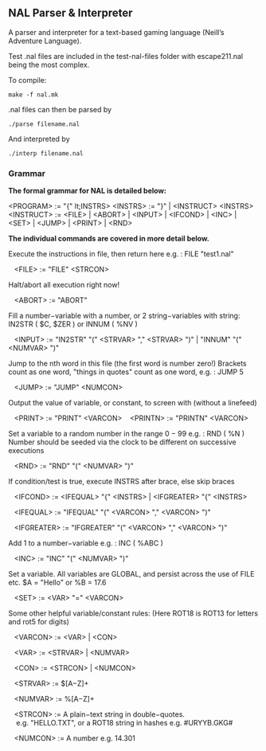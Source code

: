 ## NAL Parser & Interpreter

A parser and interpreter for a text-based gaming language (Neill’s Adventure Language).

Test .nal files are included in the test-nal-files folder with escape211.nal being the most complex.

To compile:

	make -f nal.mk
	
.nal files can then be parsed by

	./parse filename.nal
	
And interpreted by

	./interp filename.nal

### Grammar
**The formal grammar for NAL is detailed below:**

  &lt;PROGRAM> := "{" lt;INSTRS>
   &lt;INSTRS> := "}" |  &lt;INSTRUCT>  &lt;INSTRS>
   &lt;INSTRUCT> :=  &lt;FILE> |  &lt;ABORT> |  &lt;INPUT> |  &lt;IFCOND> |  &lt;INC> |  &lt;SET> |
   &lt;JUMP> |  &lt;PRINT> |  &lt;RND>

**The individual commands are covered in more detail below.** </br>

Execute the instructions in file, then return here e.g. : FILE "test1.nal"

&nbsp;&nbsp;&nbsp;&lt;FILE> := "FILE" &lt;STRCON>
  
Halt/abort all execution right now!

&nbsp;&nbsp;&nbsp;&lt;ABORT> := "ABORT"
  
Fill a number−variable with a number, or 2 string−variables with string: IN2STR ( $C, $ZER ) or INNUM ( %NV )

&nbsp;&nbsp;&nbsp;&lt;INPUT> := "IN2STR" "("  &lt;STRVAR> ","  &lt;STRVAR> ")" | "INNUM" "("  &lt;NUMVAR> ")"
  
Jump to the nth word in this file (the first word is number zero!)
Brackets count as one word, "things in quotes" count as one word, e.g. : JUMP 5

&nbsp;&nbsp;&nbsp;&lt;JUMP> := "JUMP"  &lt;NUMCON>
  
Output the value of variable, or constant, to screen with (without a linefeed)

&nbsp;&nbsp;&nbsp;&lt;PRINT> := "PRINT"  &lt;VARCON>
&nbsp;&nbsp;&nbsp;&lt;PRINTN> := "PRINTN"  &lt;VARCON>
  
Set a variable to a random number in the range 0 − 99 e.g. : RND ( %N )
Number should be seeded via the clock to be different on successive executions

&nbsp;&nbsp;&nbsp;&lt;RND> := "RND" "("  &lt;NUMVAR> ")"
  
If condition/test is true, execute INSTRS after brace, else skip braces

&nbsp;&nbsp;&nbsp;&lt;IFCOND> :=  &lt;IFEQUAL> "{"  &lt;INSTRS> |  &lt;IFGREATER> "{"  &lt;INSTRS>
 
&nbsp;&nbsp;&nbsp;&lt;IFEQUAL> := "IFEQUAL" "("  &lt;VARCON> ","  &lt;VARCON> ")"
 
&nbsp;&nbsp;&nbsp;&lt;IFGREATER> := "IFGREATER" "("  &lt;VARCON> ","  &lt;VARCON> ")"
  
Add 1 to a number−variable e.g. : INC ( %ABC )

&nbsp;&nbsp;&nbsp;&lt;INC> := "INC" "("  &lt;NUMVAR> ")"
  
Set a variable. All variables are GLOBAL, and persist across the use of FILE etc. $A = "Hello" or %B = 17.6

&nbsp;&nbsp;&nbsp;&lt;SET> :=  &lt;VAR> "="  &lt;VARCON>
  
Some other helpful variable/constant rules:
(Here ROT18 is ROT13 for letters and rot5 for digits)

&nbsp;&nbsp;&nbsp;&lt;VARCON> :=  &lt;VAR> |  &lt;CON>
 
&nbsp;&nbsp;&nbsp;&lt;VAR> :=  &lt;STRVAR> |  &lt;NUMVAR>
 
&nbsp;&nbsp;&nbsp;&lt;CON> :=  &lt;STRCON> |  &lt;NUMCON>
 
&nbsp;&nbsp;&nbsp;&lt;STRVAR> := $[A−Z]+
 
&nbsp;&nbsp;&nbsp;&lt;NUMVAR> := %[A−Z]+
 
&nbsp;&nbsp;&nbsp;&lt;STRCON> := A plain−text string in double−quotes. <br/>
&nbsp;&nbsp;&nbsp; e.g. "HELLO.TXT", or a ROT18 string in hashes e.g. #URYYB.GKG#

&nbsp;&nbsp;&nbsp;&lt;NUMCON> := A number e.g. 14.301

